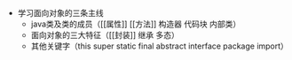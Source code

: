 - 学习面向对象的三条主线
	- java类及类的成员（[[属性]] [[方法]] 构造器 代码块 内部类）
	- 面向对象的三大特征（[[封装]] 继承 多态）
	- 其他关键字（this super static final abstract interface package import）

